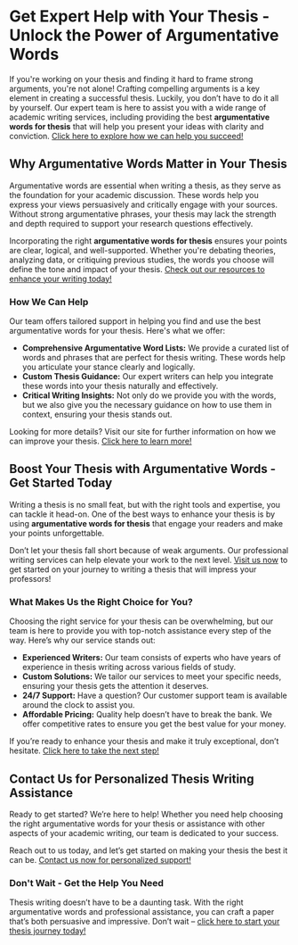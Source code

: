 # Get Expert Help with Your Thesis - Unlock the Power of Argumentative Words

If you're working on your thesis and finding it hard to frame strong arguments, you're not alone! Crafting compelling arguments is a key element in creating a successful thesis. Luckily, you don’t have to do it all by yourself. Our expert team is here to assist you with a wide range of academic writing services, including providing the best **argumentative words for thesis** that will help you present your ideas with clarity and conviction. [Click here to explore how we can help you succeed!](https://tinyurl.com/topessay?keyword=argumentative+words+for+thesis)

## Why Argumentative Words Matter in Your Thesis

Argumentative words are essential when writing a thesis, as they serve as the foundation for your academic discussion. These words help you express your views persuasively and critically engage with your sources. Without strong argumentative phrases, your thesis may lack the strength and depth required to support your research questions effectively.

Incorporating the right **argumentative words for thesis** ensures your points are clear, logical, and well-supported. Whether you're debating theories, analyzing data, or critiquing previous studies, the words you choose will define the tone and impact of your thesis. [Check out our resources to enhance your writing today!](https://tinyurl.com/topessay?keyword=argumentative+words+for+thesis)

### How We Can Help

Our team offers tailored support in helping you find and use the best argumentative words for your thesis. Here's what we offer:

- **Comprehensive Argumentative Word Lists:** We provide a curated list of words and phrases that are perfect for thesis writing. These words help you articulate your stance clearly and logically.
- **Custom Thesis Guidance:** Our expert writers can help you integrate these words into your thesis naturally and effectively.
- **Critical Writing Insights:** Not only do we provide you with the words, but we also give you the necessary guidance on how to use them in context, ensuring your thesis stands out.

Looking for more details? Visit our site for further information on how we can improve your thesis. [Click here to learn more!](https://tinyurl.com/topessay?keyword=argumentative+words+for+thesis)

## Boost Your Thesis with Argumentative Words - Get Started Today

Writing a thesis is no small feat, but with the right tools and expertise, you can tackle it head-on. One of the best ways to enhance your thesis is by using **argumentative words for thesis** that engage your readers and make your points unforgettable.

Don’t let your thesis fall short because of weak arguments. Our professional writing services can help elevate your work to the next level. [Visit us now](https://tinyurl.com/topessay?keyword=argumentative+words+for+thesis) to get started on your journey to writing a thesis that will impress your professors!

### What Makes Us the Right Choice for You?

Choosing the right service for your thesis can be overwhelming, but our team is here to provide you with top-notch assistance every step of the way. Here’s why our service stands out:

- **Experienced Writers:** Our team consists of experts who have years of experience in thesis writing across various fields of study.
- **Custom Solutions:** We tailor our services to meet your specific needs, ensuring your thesis gets the attention it deserves.
- **24/7 Support:** Have a question? Our customer support team is available around the clock to assist you.
- **Affordable Pricing:** Quality help doesn’t have to break the bank. We offer competitive rates to ensure you get the best value for your money.

If you’re ready to enhance your thesis and make it truly exceptional, don’t hesitate. [Click here to take the next step!](https://tinyurl.com/topessay?keyword=argumentative+words+for+thesis)

## Contact Us for Personalized Thesis Writing Assistance

Ready to get started? We’re here to help! Whether you need help choosing the right argumentative words for your thesis or assistance with other aspects of your academic writing, our team is dedicated to your success.

Reach out to us today, and let’s get started on making your thesis the best it can be. [Contact us now for personalized support!](https://tinyurl.com/topessay?keyword=argumentative+words+for+thesis)

### Don't Wait - Get the Help You Need

Thesis writing doesn’t have to be a daunting task. With the right argumentative words and professional assistance, you can craft a paper that’s both persuasive and impressive. Don’t wait – [click here to start your thesis journey today!](https://tinyurl.com/topessay?keyword=argumentative+words+for+thesis)
